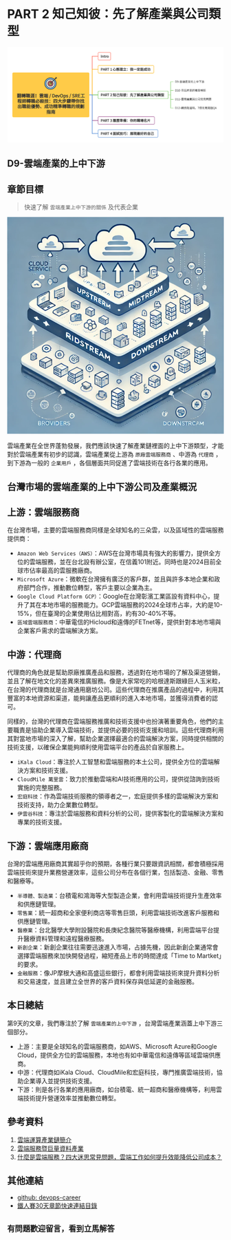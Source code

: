 # PART 2 知己知彼：先了解產業與公司類型

![鐵人賽-30Days-P2](https://github.com/qwedsazxc78/devops-career/raw/main/docs/img/30Days-P2.png)

## D9-雲端產業的上中下游

## 章節目標

> 快速了解 `雲端產業上中下游的關係` 及代表企業

![D9-雲端產業的上中下游](https://github.com/qwedsazxc78/devops-career/raw/main/docs/img/D9.png)

雲端產業在全世界蓬勃發展，我們應該快速了解產業鏈裡面的上中下游類型，才能對於雲端產業有初步的認識，雲端產業從上游為 `原廠雲端服務商` 、中游為 `代理商` ，到下游為一般的 `企業用戶` ，各個層面共同促進了雲端技術在各行各業的應用。

## 台灣市場的雲端產業的上中下游公司及產業概況

## 上游：雲端服務商

在台灣市場，主要的雲端服務商同樣是全球知名的三朵雲，以及區域性的雲端服務提供商：

* `Amazon Web Services（AWS）`：AWS在台灣市場具有強大的影響力，提供全方位的雲端服務，並在台北設有辦公室，在信義101附近。同時也是2024目前全球市佔率最高的雲服務廠商。
* `Microsoft Azure`：微軟在台灣擁有廣泛的客戶群，並且與許多本地企業和政府部門合作，推動數位轉型，客戶主要以企業為主。
* `Google Cloud Platform GCP）`：Google在台灣彰濱工業區設有資料中心，提升了其在本地市場的服務能力。GCP雲端服務的2024全球市占率，大約是10-15%，但在臺灣的企業使用佔比相對高，約有30-40%不等。
* `區域雲端服務商`：中華電信的Hicloud和遠傳的FETnet等，提供針對本地市場與企業客戶需求的雲端解決方案。

## 中游：代理商

代理商的角色就是幫助原廠推廣產品和服務，透過對在地市場的了解及渠道營銷，並且了解在地文化的差異來推廣服務。像是大家常吃的哈根達斯跟綠巨人玉米粒，在台灣的代理商就是台灣通用磨坊公司。這些代理商在推廣產品的過程中，利用其豐富的本地資源和渠道，能夠讓產品更順利的進入本地市場，並獲得消費者的認可。

同樣的，台灣的代理商在雲端服務推廣和技術支援中也扮演著重要角色，他們的主要職責是協助企業導入雲端技術，並提供必要的技術支援和培訓。這些代理商利用其對當地市場的深入了解，幫助企業選擇最適合的雲端解決方案，同時提供相關的技術支援，以確保企業能夠順利使用雲端平台的產品於自家服務上。

* `iKala Cloud`：專注於人工智慧和雲端服務的本土公司，提供全方位的雲端解決方案和技術支援。
* `CloudMile 萬里雲`：致力於推動雲端和AI技術應用的公司，提供從諮詢到技術實施的完整服務。
* `宏庭科技`：作為雲端技術服務的領導者之一，宏庭提供多樣的雲端解決方案和技術支持，助力企業數位轉型。
* `伊雲谷科技`：專注於雲端服務和資料分析的公司，提供客製化的雲端解決方案和專業的技術支援。

## 下游：雲端應用廠商

台灣的雲端應用廠商其實超乎你的預期，各種行業只要跟資訊相關，都會積極採用雲端技術來提升業務營運效率，這些公司分布在各個行業，包括製造、金融、零售和醫療等。

* `半導體、製造業`：台積電和鴻海等大型製造企業，會利用雲端技術提升生產效率和供應鏈管理。
* `零售業`：統一超商和全家便利商店等零售巨頭，利用雲端技術改進客戶服務和供應鏈管理。
* `醫療業`：台北醫學大學附設醫院和長庚紀念醫院等醫療機構，利用雲端平台提升醫療資料管理和遠程醫療服務。
* `新創企業`：新創企業往往需要迅速進入市場，占據先機，因此新創企業通常會選擇雲端服務來加快開發過程，縮短產品上市的時間達成「Time to Martket」的要求。
* `金融服務`：像JP摩根大通和高盛這些銀行，都會利用雲端技術來提升資料分析和交易速度，並且建立全世界的客戶資料保存與低延遲的金融服務。

## 本日總結

第9天的文章，我們專注於了解 `雲端產業的上中下游` ，台灣雲端產業涵蓋上中下游三個部分。

* 上游：主要是全球知名的雲端服務商，如AWS、Microsoft Azure和Google Cloud，提供全方位的雲端服務，本地也有如中華電信和遠傳等區域雲端供應商。
* 中游：代理商如iKala Cloud、CloudMile和宏庭科技，專門推廣雲端技術，協助企業導入並提供技術支援。
* 下游：則是各行各業的應用廠商，如台積電、統一超商和醫療機構等，利用雲端技術提升營運效率並推動數位轉型。

## 參考資料

1. [雲端運算產業鏈簡介](https://ic.tpex.org.tw/introduce.php?ic=5400)
2. [雲端服務暨巨量資料產業](https://theme.ndc.gov.tw/manpower/cp.aspx?n=C9ECDD0E995DB66B#)
3. [什麼是雲端服務？四大迷思常見問題，雲端工作如何提升效能降低公司成本？](https://blog.jandi.com/tw/saas-cloud/)

## 其他連結

* [github: devops-career](https://github.com/qwedsazxc78/devops-career/tree/main)
* [鐵人賽30天章節快速連結目錄](https://ithelp.ithome.com.tw/articles/10351094)

## `有問題歡迎留言，看到立馬解答`
